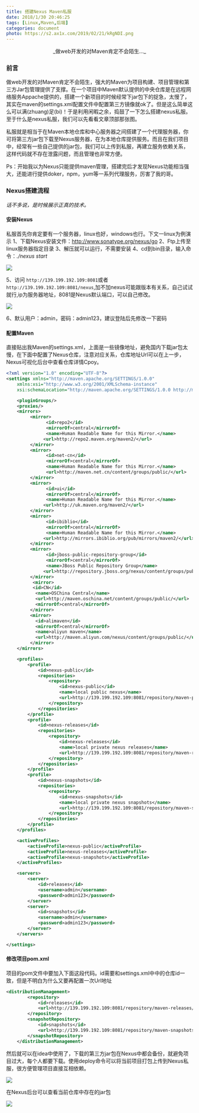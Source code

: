 ```yaml
---
title: 搭建Nexus Maven私服
date: 2018/1/30 20:46:25
tags: [Linux,Maven,后端]
categories: document
photo: https://s2.ax1x.com/2019/02/21/kRgNDI.png
---
```

<center>_做web开发的对Maven肯定不会陌生..._</center>
<!-- more -->

### 前言
做web开发的对Maven肯定不会陌生，强大的Maven为项目构建、项目管理和第三方Jar包管理提供了支撑。在一个项目中Maven默认提供的中央仓库是在远程网络服务Appache提供的，搭建一个新项目的时候经常下jar包下的捉急，太慢了，其实在maven的settings.xml配置文件中配置第三方镜像就ok了。但是这么简单这么可以满(zhuang)足(bi)！于是利用闲暇之余，捣鼓了一下怎么搭建nexus私服。至于什么是nexus私服，我们可以先看看文章顶部那张图。

私服就是相当于在Maven本地仓库和中心服务器之间搭建了一个代理服务器，你可将第三方jar包下载至Nexus服务器，在为本地仓库提供服务。而且在我们项目中，经常有一些自己提供的jar包，我们可以上传到私服，再建立服务依赖关系，这样代码就不存在泄露问题，而且管理也非常方便。

Ps：开始我以为Nexus只能提供maven管理，搭建完后才发现Nexus功能相当强大，还能进行提供doker，npm，yum等一系列代理服务，厉害了我的哥。

<!-- more -->

### Nexus搭建流程

*话不多说，是时候展示正真的技术。*

#### 安装Nexus
私服首先你肯定要有一个服务器，linux也好，windows也行。下文一linux为例演示
1、下载Nexus安装文件：http://www.sonatype.org/nexus/go
2、Ftp上传至linux服务器指定目录
3、解压就可以运行，不需要安装
4、cd到bin目录，输入命令：*./nexus start*

<img src="http://oyo2a85eo.bkt.clouddn.com//post/nexus/nexus_installation.png">

5、访问 `http://139.199.192.109:8081`或者`http://139.199.192.109:8081/nexus`,加不加nexus可能跟版本有关系，自己试试就行,ip为服务器地址，8081是Nexus默认端口，可以自己修改。

<img src="http://oyo2a85eo.bkt.clouddn.com//post/nexus/nexus_login.png">

6、默认用户：admin，密码：admin123，建议登陆后先修改一下密码

#### 配置Maven
直接贴出我Maven的settings.xml，上面<mirrors>是一些镜像地址，避免国内下载jar包太慢，在下面<profiles>中配置了Nexus仓库，注意对应关系，仓库地址Url可以在上一步，Nexus可视化后台中查看仓库详情Cpoy。
```xml
<?xml version="1.0" encoding="UTF-8"?>
<settings xmlns="http://maven.apache.org/SETTINGS/1.0.0"
    xmlns:xsi="http://www.w3.org/2001/XMLSchema-instance"
    xsi:schemaLocation="http://maven.apache.org/SETTINGS/1.0.0 http://maven.apache.org/xsd/settings-1.0.0.xsd">

    <pluginGroups/>
    <proxies/>
    <mirrors>
		 <mirror>
			   <id>repo2</id>
			   <mirrorOf>central</mirrorOf>
			   <name>Human Readable Name for this Mirror.</name>
			  <url>http://repo2.maven.org/maven2/</url>
		 </mirror>
		 <mirror>
			   <id>net-cn</id>
			   <mirrorOf>central</mirrorOf>
			   <name>Human Readable Name for this Mirror.</name>
			   <url>http://maven.net.cn/content/groups/public/</url>
		 </mirror>
		 <mirror>
			   <id>ui</id>
			   <mirrorOf>central</mirrorOf>
			   <name>Human Readable Name for this Mirror.</name>
			  <url>http://uk.maven.org/maven2/</url>
		 </mirror>
		 <mirror>
			   <id>ibiblio</id>
			   <mirrorOf>central</mirrorOf>
			   <name>Human Readable Name for this Mirror.</name>
			  <url>http://mirrors.ibiblio.org/pub/mirrors/maven2/</url>
		 </mirror>
		 <mirror>
			   <id>jboss-public-repository-group</id>
			   <mirrorOf>central</mirrorOf>
			   <name>JBoss Public Repository Group</name>
			  <url>http://repository.jboss.org/nexus/content/groups/public</url>
		 </mirror>
		  <mirror>
		  <id>CN</id>
		   <name>OSChina Central</name>
		   <url>http://maven.oschina.net/content/groups/public/</url>
		   <mirrorOf>central</mirrorOf>
		 </mirror>
		 <mirror>
		   <id>alimaven</id>
		   <mirrorOf>central</mirrorOf>
		   <name>aliyun maven</name>
		   <url>http://maven.aliyun.com/nexus/content/groups/public/</url>
		 </mirror>
	</mirrors>

    <profiles>
        <profile>
            <id>nexus-public</id>
            <repositories>
                <repository>
                    <id>nexus-public</id>
                    <name>local public nexus</name>
                    <url>http://139.199.192.109:8081/repository/maven-public/</url>
                </repository>
            </repositories>
        </profile>
        <profile>
            <id>nexus-releases</id>
            <repositories>
                <repository>
                    <id>nexus-releases</id>
                    <name>local private nexus releases</name>
                    <url>http://139.199.192.109:8081/repository/maven-releases/</url>
                </repository>
            </repositories>
        </profile>
        <profile>
            <id>nexus-snapshots</id>
            <repositories>
                <repository>
                    <id>nexus-snapshots</id>
                    <name>local private nexus snapshots</name>
                    <url>http://139.199.192.109:8081/repository/maven-snapshots/</url>
                </repository>
            </repositories>
        </profile>
    </profiles>

    <activeProfiles>
        <activeProfile>nexus-public</activeProfile>
        <activeProfile>nexus-releases</activeProfile>
        <activeProfile>nexus-snapshots</activeProfile>
    </activeProfiles>

    <servers>
        <server>
            <id>releases</id>
            <username>admin</username>
            <password>admin123</password>
        </server>
        <server>
            <id>snapshots</id>
            <username>admin</username>
            <password>admin123</password>
        </server>
    </servers>

</settings>
```


#### 修改项目pom.xml
项目的pom文件中要加入下面这段代码。id需要和settings.xml中<servers>中的仓库id一致，但是不明白为什么又要再配置一次Url地址
```xml
<distributionManagement>
		<repository>
			<id>releases</id>
			<url>http://139.199.192.109:8081/repository/maven-releases/</url>
		</repository>
		<snapshotRepository>
			<id>snapshots</id>
			<url>http://139.199.192.109:8081/repository/maven-snapshots/</url>
		</snapshotRepository>
	</distributionManagement>
```

然后就可以在idea中使用了，下载的第三方jar包在Nexus中都会备份，就避免项目过大，每个人都要下载。使用deploy命令可以将当前项目打包上传到Nexus私服，很方便管理项目直接互相依赖。

<img src="http://oyo2a85eo.bkt.clouddn.com//post/nexus/deploy.png">

在Nexus后台可以查看当前仓库中存在的jar包

<img src="http://oyo2a85eo.bkt.clouddn.com//post/nexus/repository.png">
